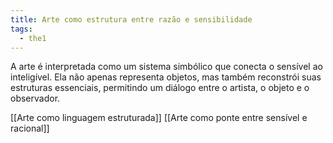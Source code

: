 ```yaml
---
title: Arte como estrutura entre razão e sensibilidade
tags:
  - the1
---
```

A arte é interpretada como um sistema simbólico que conecta o sensível ao inteligível. Ela não apenas representa objetos, mas também reconstrói suas estruturas essenciais, permitindo um diálogo entre o artista, o objeto e o observador.

[[Arte como linguagem estruturada]]
[[Arte como ponte entre sensível e racional]]
